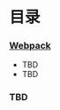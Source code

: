 # 目录
### [Webpack][wp]
  + TBD
  + TBD
### TBD

[wp]:./articles/webpack
<!-- https://pages.github.com -->
<!-- https://dxyqqs.github.io/blog/ -->